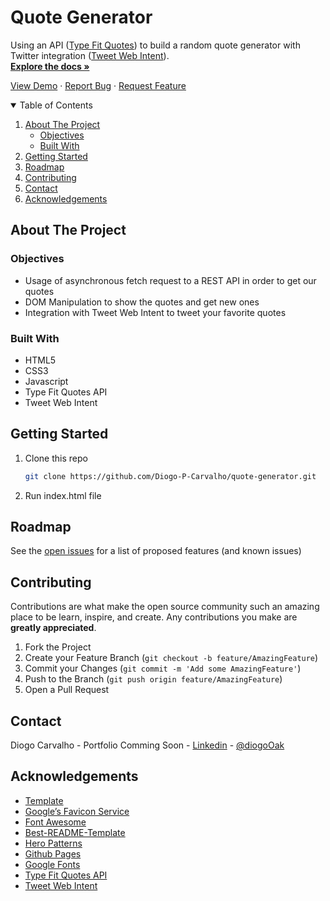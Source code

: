 # Quote Generator

Using an API ([Type Fit Quotes](https://type.fit/api/quotes)) to build a random quote generator with Twitter integration ([Tweet Web Intent](https://developer.twitter.com/en/docs/twitter-for-websites/tweet-button/guides/web-intent)).
<br>
<a href="https://github.com/Diogo-P-Carvalho/quote-generator/blob/main/README.md"><strong>Explore the docs »</strong></a>

<a href="https://diogo-p-carvalho.github.io/quote-generator/">View Demo</a>
·
<a href="https://github.com/Diogo-P-Carvalho/quote-generator/issues">Report Bug</a>
·
<a href="https://github.com/Diogo-P-Carvalho/quote-generator/issues">Request Feature</a>

<!-- TABLE OF CONTENTS -->
<details open="open">
  <summary>Table of Contents</summary>
  <ol>
    <li>
      <a href="#about-the-project">About The Project</a>
      <ul>
        <li><a href="#objectives">Objectives</a></li>
        <li><a href="#built-with">Built With</a></li>        
      </ul>
    </li>    
    <li>
      <a href="#getting-started">Getting Started</a>      
    </li>
    <li><a href="#roadmap">Roadmap</a></li>
    <li><a href="#contributing">Contributing</a></li>
    <li><a href="#contact">Contact</a></li>
    <li><a href="#acknowledgements">Acknowledgements</a></li>
  </ol>
</details>

<!-- ABOUT THE PROJECT -->

## About The Project

### Objectives

-   Usage of asynchronous fetch request to a REST API in order to get our quotes
-   DOM Manipulation to show the quotes and get new ones
-   Integration with Tweet Web Intent to tweet your favorite quotes

### Built With

-   HTML5
-   CSS3
-   Javascript
-   Type Fit Quotes API
-   Tweet Web Intent

<!-- GETTING STARTED -->

## Getting Started

1. Clone this repo
    ```sh
    git clone https://github.com/Diogo-P-Carvalho/quote-generator.git
    ```
2. Run index.html file

<!-- ROADMAP -->

## Roadmap

See the [open issues](https://github.com/Diogo-P-Carvalho/quote-generator/issues) for a list of proposed features (and known issues)

<!-- CONTRIBUTING -->

## Contributing

Contributions are what make the open source community such an amazing place to be learn, inspire, and create. Any contributions you make are **greatly appreciated**.

1. Fork the Project
2. Create your Feature Branch (`git checkout -b feature/AmazingFeature`)
3. Commit your Changes (`git commit -m 'Add some AmazingFeature'`)
4. Push to the Branch (`git push origin feature/AmazingFeature`)
5. Open a Pull Request

<!--CONTACT -->

## Contact

Diogo Carvalho - Portfolio Comming Soon - [Linkedin](www.linkedin.com/in/diogo-carvalho-83a96a14a) - [@diogoOak](https://twitter.com/diogoOak)

<!-- ACKNOWLEDGMENTS -->

## Acknowledgements

-   [Template](https://github.com/Diogo-P-Carvalho/template)
-   [Google’s Favicon Service](https://www.google.com/s2/favicons?domain=zerotomastery.io)
-   [Font Awesome](https://fontawesome.com)
-   [Best-README-Template](https://github.com/othneildrew/Best-README-Template)
-   [Hero Patterns](https://www.heropatterns.com/)
-   [Github Pages](https://pages.github.com/)
-   [Google Fonts](https://fonts.google.com/)
-   [Type Fit Quotes API](https://type.fit/api/quotes)
-   [Tweet Web Intent](https://developer.twitter.com/en/docs/twitter-for-websites/tweet-button/guides/web-intent)
